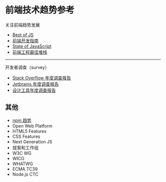# 前端技术趋势参考

关注前端趋势发展

- [Best of JS](https://bestofjs.org/)
- [前端开发指南](https://roadmap.sh/frontend)
- [State of JavaScript](https://www.devographics.com/)
- [前端工程最佳堆栈](https://www.epicweb.dev/epic-stack)

---

开发者调查（survey）

- [Stack Overflow 年度调查报告](https://insights.stackoverflow.com/survey/)
- [Jetbrains 年度调查报告](https://www.jetbrains.com/lp/devecosystem-2023/)
- [设计工具年度调查报告](https://uxtools.co/survey/2021/)

## 其他

- [npm 趋势](https://npmtrends.com/)
- Open Web Platform
- HTML5 Features
- CSS Features
- Next Generation JS
- 提案和工作组
- W3C WG
- WICG
- WHATWG
- ECMA TC39
- Node.js CTC